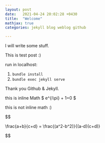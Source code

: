 ```yaml
---
layout: post
date:   2021-04-24 20:02:28 +0430
title:  "Welcome"
mathjax: true
categories: jekyll blog weblog github

---
```


I will write some stuff.

This is test post :)


run in localhost:
1. `bundle install`
2. `bundle exec jekyll serve`

Thank you Github & Jekyll.

this is inline Math $ e^{i\pi} + 1=0 $


this is not inline math :)

$$

\frac{a+b}{c+d} = \frac{(a^2-b^2)}{(a-d)(c+d)}

$$


